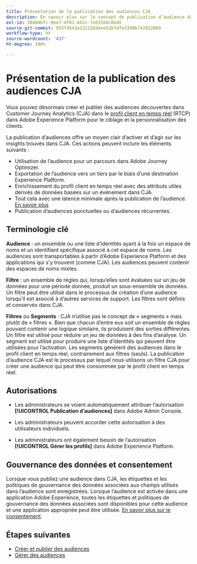 ```yaml
---
title: Présentation de la publication des audiences CJA
description: En savoir plus sur le concept de publication d’audience dans Customer Journey Analytics
exl-id: 30404bfc-0ee7-4f01-842c-7e6156dc0b45
source-git-commit: 955f4543a132126deee52b7dfe3398b742022069
workflow-type: ht
source-wordcount: '437'
ht-degree: 100%

---
```


# Présentation de la publication des audiences CJA

Vous pouvez désormais créer et publier des audiences découvertes dans Customer Journey Analytics (CJA) dans le [profil client en temps réel](https://experienceleague.adobe.com/docs/experience-platform/profile/home.html?lang=fr) (RTCP) dans Adobe Experience Platform pour le ciblage et la personnalisation des clients.

La publication d’audiences offre un moyen clair d’activer et d’agir sur les insights trouvés dans CJA. Ces actions peuvent inclure les éléments suivants :

* Utilisation de l’audience pour un parcours dans Adobe Journey Optimizer.
* Exportation de l’audience vers un tiers par le biais d’une destination Experience Platform.
* Enrichissement du profil client en temps réel avec des attributs utiles dérivés de données basées sur un événement dans CJA.
* Tout cela avec une latence minimale après la publication de l’audience. [En savoir plus](https://experienceleague.adobe.com/docs/analytics-platform/using/cja-components/audiences/publish.html?lang=fr#latency)
* Publication d’audiences ponctuelles ou d’audiences récurrentes.

## Terminologie clé

**Audience** : un ensemble ou une liste d’identités ayant à la fois un espace de noms et un identifiant spécifique associé à cet espace de noms. Les audiences sont transportables à partir d’Adobe Experience Platform et des applications qui s’y trouvent (comme CJA). Les audiences peuvent contenir des espaces de noms mixtes.

**Filtre** : un ensemble de règles qui, lorsqu’elles sont évaluées sur un jeu de données pour une période donnée, produit un sous-ensemble de données. Un filtre peut être utilisé dans le processus de création d’une audience lorsqu’il est associé à d’autres services de support. Les filtres sont définis et conservés dans CJA.

**Filtres** ou **Segments** : CJA n’utilise pas le concept de « segments » mais plutôt de « filtres ». Bien que chacun d’entre eux soit un ensemble de règles pouvant contenir une logique similaire, ils produisent des sorties différentes. Un filtre est utilisé pour réduire un jeu de données à des fins d’analyse. Un segment est utilisé pour produire une liste d’identités qui peuvent être utilisées pour l’activation. Les segments génèrent des audiences dans le profil client en temps réel, contrairement aux filtres (seuls). La publication d’audience CJA est le processus par lequel nous utilisons un filtre CJA pour créer une audience qui peut être consommée par le profil client en temps réel.

## Autorisations

* Les administrateurs se voient automatiquement attribuer l’autorisation **[!UICONTROL Publication d’audiences]** dans Adobe Admin Console.

* Les administrateurs peuvent accorder cette autorisation à des utilisateurs individuels.

* Les administrateurs ont également besoin de l’autorisation **[!UICONTROL Gérer les profils]** dans Adobe Experience Platform.

## Gouvernance des données et consentement

Lorsque vous publiez une audience dans CJA, les étiquettes et les politiques de gouvernance des données associées aux champs utilisés dans l’audience sont enregistrées.  Lorsque l’audience est activée dans une application Adobe Experience, toutes les étiquettes et politiques de gouvernance des données associées sont disponibles pour cette audience et une application appropriée peut être utilisée. [En savoir plus sur le consentement](https://experienceleague.adobe.com/docs/experience-platform/data-governance/policies/user-guide.html?lang=fr#consent-policy).

## Étapes suivantes

* [Créer et publier des audiences](/help/components/audiences/publish.md)
* [Gérer des audiences](/help/components/audiences/manage.md)
